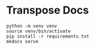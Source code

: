 # Transpose Docs

```
python -m venv venv
source venv/bin/activate
pip install -r requirements.txt
mkdocs serve
```
